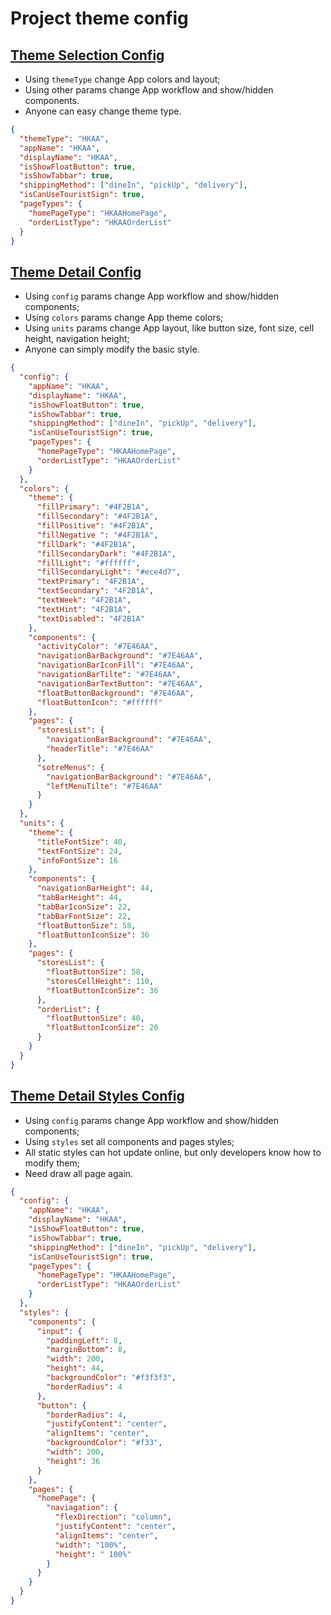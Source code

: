 # Project theme config

## [Theme Selection Config](./src/Scheme-A.json)

- Using `themeType` change App colors and layout;
- Using other params change App workflow and show/hidden components.
- Anyone can easy change theme type.

```json
{
  "themeType": "HKAA",
  "appName": "HKAA",
  "displayName": "HKAA",
  "isShowFloatButton": true,
  "isShowTabbar": true,
  "shippingMethod": ["dineIn", "pickUp", "delivery"],
  "isCanUseTouristSign": true,
  "pageTypes": {
    "homePageType": "HKAAHomePage",
    "orderListType": "HKAAOrderList"
  }
}
```

## [Theme Detail Config](./src/Scheme-B.json)

- Using `config` params change App workflow and show/hidden components;
- Using `colors` params change App theme colors;
- Using `units` params change App layout, like button size, font size, cell height, navigation height;
- Anyone can simply modify the basic style.

```json
{
  "config": {
    "appName": "HKAA",
    "displayName": "HKAA",
    "isShowFloatButton": true,
    "isShowTabbar": true,
    "shippingMethod": ["dineIn", "pickUp", "delivery"],
    "isCanUseTouristSign": true,
    "pageTypes": {
      "homePageType": "HKAAHomePage",
      "orderListType": "HKAAOrderList"
    }
  },
  "colors": {
    "theme": {
      "fillPrimary": "#4F2B1A",
      "fillSecondary": "#4F2B1A",
      "fillPositive": "#4F2B1A",
      "fillNegative ": "#4F2B1A",
      "fillDark": "#4F2B1A",
      "fillSecondaryDark": "#4F2B1A",
      "fillLight": "#ffffff",
      "fillSecondaryLight": "#ece4d7",
      "textPrimary": "4F2B1A",
      "textSecondary": "4F2B1A",
      "textWeek": "4F2B1A",
      "textHint": "4F2B1A",
      "textDisabled": "4F2B1A"
    },
    "components": {
      "activityColor": "#7E46AA",
      "navigationBarBackground": "#7E46AA",
      "navigationBarIconFill": "#7E46AA",
      "navigationBarTilte": "#7E46AA",
      "navigationBarTextButton": "#7E46AA",
      "floatButtonBackground": "#7E46AA",
      "floatButtonIcon": "#ffffff"
    },
    "pages": {
      "storesList": {
        "navigationBarBackground": "#7E46AA",
        "headerTitle": "#7E46AA"
      },
      "sotreMenus": {
        "navigationBarBackground": "#7E46AA",
        "leftMenuTilte": "#7E46AA"
      }
    }
  },
  "units": {
    "theme": {
      "titleFontSize": 40,
      "textFontSize": 24,
      "infoFontSize": 16
    },
    "components": {
      "navigationBarHeight": 44,
      "tabBarHeight": 44,
      "tabBarIconSize": 22,
      "tabBarFontSize": 22,
      "floatButtonSize": 58,
      "floatButtonIconSize": 36
    },
    "pages": {
      "storesList": {
        "floatButtonSize": 58,
        "storesCellHeight": 110,
        "floatButtonIconSize": 36
      },
      "orderList": {
        "floatButtonSize": 40,
        "floatButtonIconSize": 20
      }
    }
  }
}
```

## [Theme Detail Styles Config](./src/Scheme-C.json)

- Using `config` params change App workflow and show/hidden components;
- Using `styles` set all components and pages styles;
- All static styles can hot update online, but only developers know how to modify them;
- Need draw all page again.

```json
{
  "config": {
    "appName": "HKAA",
    "displayName": "HKAA",
    "isShowFloatButton": true,
    "isShowTabbar": true,
    "shippingMethod": ["dineIn", "pickUp", "delivery"],
    "isCanUseTouristSign": true,
    "pageTypes": {
      "homePageType": "HKAAHomePage",
      "orderListType": "HKAAOrderList"
    }
  },
  "styles": {
    "components": {
      "input": {
        "paddingLeft": 8,
        "marginBottom": 8,
        "width": 200,
        "height": 44,
        "backgroundColor": "#f3f3f3",
        "borderRadius": 4
      },
      "button": {
        "borderRadius": 4,
        "justifyContent": "center",
        "alignItems": "center",
        "backgroundColor": "#f33",
        "width": 200,
        "height": 36
      }
    },
    "pages": {
      "homePage": {
        "naviagation": {
          "flexDirection": "column",
          "justifyContent": "center",
          "alignItems": "center",
          "width": "100%",
          "height": " 100%"
        }
      }
    }
  }
}
```
